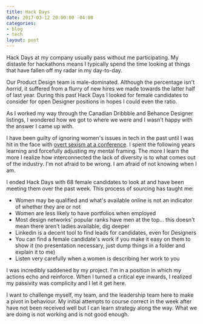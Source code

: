```yaml
---
title: Hack Days
date: 2017-03-12 20:00:00 -04:00
categories:
- blog
- tech
layout: post
---
```


Hack Days at my company usually pass without me participating. My distaste for hackathons means I typically spend the time looking at things that have fallen off my radar in my day-to-day.

Our Product Design team is male-dominated. Although the percentage isn't _horrid_, it suffered from a flurry of new hires we made towards the latter half of last year. During this past Hack Days I looked for female candidates to consider for open Designer positions in hopes I could even the ratio.

As I worked my way through the Canadian Dribbble and Behance Designer listings, I wondered how we got to where we were and I wasn't happy with the answer I came up with.

I have been guilty of ignoring women's issues in tech in the past until I was hit in the face with [overt sexism at a conference](http://helentran.com/from-the-desk-of-the-politely-angry). I spent the following years learning and forcefully adjusting my mental framing. The more I learn the more I realize how interconnected the lack of diversity is to what comes out of the industry. I'm not afraid to be wrong. I am afraid of not knowing when I am.

I ended Hack Days with 68 female candidates to look at and have been meeting them over the past week. This process of sourcing has taught me: 

- Women may be qualified and what's available online is not an indicator of whether they are or not
- Women are less likely to have portfolios when employed
- Most design networks' popular ranks have men at the top... this doesn't mean there aren't ladies available, dig deeper
- Linkedin is a decent tool to find leads for candidates, even for Designers
- You can find a female candidate's work if you make it easy on them to show it (no presentation necessary, just dump things in a folder and explain it to me)
- Listen very carefully when a women is describing her work to you

I was incredibly saddened by my project. I'm in a position in which my actions echo and reinforce. When I turned a critical eye inwards, I realized my passivity was complicity and I let it get here. 

I want to challenge myself, my team, and the leadership team here to make a pivot in behaviour. My initial attempts to course correct in the week after have not been received well but I can learn strategy along the way. What we are doing is not working and is not good enough. 